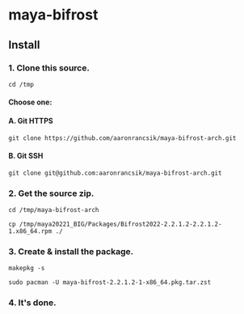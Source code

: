 # maya-bifrost
## Install
### 1. Clone this source.
`cd /tmp`
#### Choose one:
#### A. Git HTTPS 
`git clone https://github.com/aaronrancsik/maya-bifrost-arch.git`
#### B. Git SSH 
`git clone git@github.com:aaronrancsik/maya-bifrost-arch.git`
### 2. Get the source zip.
`cd /tmp/maya-bifrost-arch`

`cp /tmp/maya20221_BIG/Packages/Bifrost2022-2.2.1.2-2.2.1.2-1.x86_64.rpm ./`
### 3. Create & install the package.
`makepkg -s`

`sudo pacman -U maya-bifrost-2.2.1.2-1-x86_64.pkg.tar.zst`

### 4. It's done.
